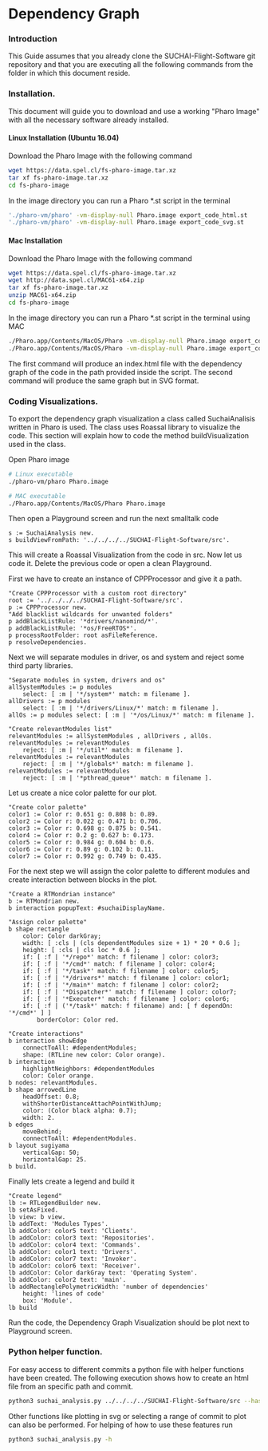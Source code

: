 # Dependency Graph

### Introduction
This Guide assumes that you already clone the SUCHAI-Flight-Software git repository and that you are executing all the following commands from the folder in which this document reside.

### Installation.
This document will guide you to download and use a working "Pharo Image" with all the necessary software already installed.

#### Linux Installation (Ubuntu 16.04)
Download the Pharo Image with the following command

```bash
wget https://data.spel.cl/fs-pharo-image.tar.xz
tar xf fs-pharo-image.tar.xz
cd fs-pharo-image
```

In the image directory you can run a Pharo *.st script in the terminal

```bash
'./pharo-vm/pharo' -vm-display-null Pharo.image export_code_html.st
'./pharo-vm/pharo' -vm-display-null Pharo.image export_code_svg.st
```

#### Mac Installation
Download the Pharo Image with the following command

```bash
wget https://data.spel.cl/fs-pharo-image.tar.xz
wget http://data.spel.cl/MAC61-x64.zip
tar xf fs-pharo-image.tar.xz
unzip MAC61-x64.zip
cd fs-pharo-image
```

In the image directory you can run a Pharo *.st script in the terminal using MAC 

```bash
./Pharo.app/Contents/MacOS/Pharo -vm-display-null Pharo.image export_code_html.st
./Pharo.app/Contents/MacOS/Pharo -vm-display-null Pharo.image export_code_svg.st
```

The first command will produce an index.html file with the dependency graph of the code in the path provided inside the script. The second command will produce the same graph but in SVG format.

### Coding Visualizations.
To export the dependency graph visualization a class called SuchaiAnalisis written in Pharo is used. The class uses Roassal library to visualize the code. This section will explain how to code the method buildVisualization used in the class.

Open Pharo image

```bash
# Linux executable
./pharo-vm/pharo Pharo.image

# MAC executable
./Pharo.app/Contents/MacOS/Pharo Pharo.image
```

Then open a Playground screen and run the next smalltalk code

```smalltalk
s := SuchaiAnalysis new.
s buildViewFromPath: '../../../../SUCHAI-Flight-Software/src'.
```

This will create a Roassal Visualization from the code in src. Now let us code it. Delete the previous code or open a clean Playground.

First we have to create an instance of CPPProcessor and give it a path.

```smalltalk
"Create CPPProcessor with a custom root directory"
root := '../../../../SUCHAI-Flight-Software/src'.
p := CPPProcessor new.
"Add blacklist wildcards for unwanted folders"
p addBlackListRule: '*drivers/nanomind/*'.
p addBlackListRule: '*os/FreeRTOS*'.
p processRootFolder: root asFileReference.
p resolveDependencies.
```

Next we will separate modules in driver, os and system and reject some third party libraries.

```smalltalk
"Separate modules in system, drivers and os"
allSystemModules := p modules
    select: [ :m | '*/system*' match: m filename ].
allDrivers := p modules
    select: [ :m | '*/drivers/Linux/*' match: m filename ].
allOs := p modules select: [ :m | '*/os/Linux/*' match: m filename ].

"Create relevantModules list"
relevantModules := allSystemModules , allDrivers , allOs.
relevantModules := relevantModules
    reject: [ :m | '*/util*' match: m filename ].
relevantModules := relevantModules
    reject: [ :m | '*/globals*' match: m filename ].
relevantModules := relevantModules
    reject: [ :m | '*pthread_queue*' match: m filename ].
```

Let us create a nice color palette for our plot.

```smalltalk
"Create color palette"
color1 := Color r: 0.651 g: 0.808 b: 0.89.
color2 := Color r: 0.022 g: 0.471 b: 0.706.
color3 := Color r: 0.698 g: 0.875 b: 0.541.
color4 := Color r: 0.2 g: 0.627 b: 0.173.
color5 := Color r: 0.984 g: 0.604 b: 0.6.
color6 := Color r: 0.89 g: 0.102 b: 0.11.
color7 := Color r: 0.992 g: 0.749 b: 0.435.
```

For the next step we will assign the color palette to different modules and create interaction between blocks in the plot.

```smalltalk
"Create a RTMondrian instance"
b := RTMondrian new.
b interaction popupText: #suchaiDisplayName.

"Assign color palette"
b shape rectangle
    color: Color darkGray;
    width: [ :cls | (cls dependentModules size + 1) * 20 * 0.6 ];
    height: [ :cls | cls loc * 0.6 ];
    if: [ :f | '*/repo*' match: f filename ] color: color3;
    if: [ :f | '*/cmd*' match: f filename ] color: color4;
    if: [ :f | '*/task*' match: f filename ] color: color5;
    if: [ :f | '*/drivers*' match: f filename ] color: color1;
    if: [ :f | '*/main*' match: f filename ] color: color2;
    if: [ :f | '*Dispatcher*' match: f filename ] color: color7;
    if: [ :f | '*Executer*' match: f filename ] color: color6;
    if: [ :f | ('*/task*' match: f filename) and: [ f dependOn: '*/cmd*' ] ]
        borderColor: Color red.
        
"Create interactions"
b interaction showEdge
    connectToAll: #dependentModules;
    shape: (RTLine new color: Color orange).
b interaction
    highlightNeighbors: #dependentModules
    color: Color orange.
b nodes: relevantModules.
b shape arrowedLine
    headOffset: 0.8;
    withShorterDistanceAttachPointWithJump;
    color: (Color black alpha: 0.7);
    width: 2.
b edges
    moveBehind;
    connectToAll: #dependentModules.
b layout sugiyama
    verticalGap: 50;
    horizontalGap: 25.
b build.
```

Finally lets create a legend and build it

```smalltalk
"Create legend"
lb := RTLegendBuilder new.
lb setAsFixed.
lb view: b view.
lb addText: 'Modules Types'.
lb addColor: color5 text: 'Clients'.
lb addColor: color3 text: 'Repositories'.
lb addColor: color4 text: 'Commands'.
lb addColor: color1 text: 'Drivers'.
lb addColor: color7 text: 'Invoker'.
lb addColor: color6 text: 'Receiver'.
lb addColor: Color darkGray text: 'Operating System'.
lb addColor: color2 text: 'main'.
lb addRectanglePolymetricWidth: 'number of dependencies'
    height: 'lines of code'
    box: 'Module'.
lb build
```

Run the code, the Dependency Graph Visualization should be plot next to Playground screen.

### Python helper function.

For easy access to different commits a python file with helper functions have been created. The following execution shows how to create an html file from an specific path and commit.

```bash
python3 suchai_analysis.py ../../../../SUCHAI-Flight-Software/src --hash d6496a2
```

Other functions like plotting in svg or selecting a range of commit to plot can also be performed. For helping of how to use these features run

```bash
python3 suchai_analysis.py -h
```





